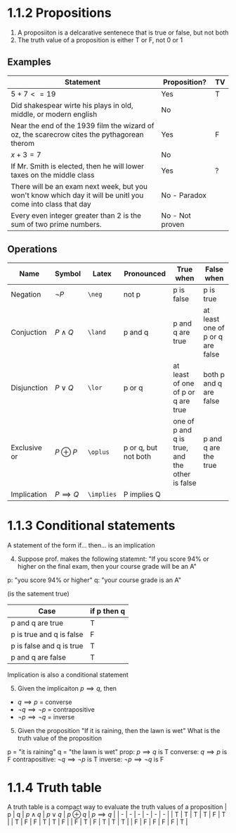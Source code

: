 # 1.1.2 Propositions

1. A proposiiton is a delcarative sentenece that is true or false, but not both 
2. The truth value of a proposition is either T or F, not 0 or 1

## Examples

| Statement  | Proposition? | TV |
| --- | --- | --- |
| $5 + 7 <= 19$ | Yes | T |
| Did shakespear wirte his plays in old, middle, or modern english | No |   |
| Near the end of the 1939 film the wizard of oz, the scarecrow cites the pythagorean therom | Yes | F |
| $x + 3 = 7$ | No | |
| If Mr. Smith is elected, then he will lower taxes on the middle class | Yes | ? |
| There will be an exam next week, but you won't know which day it will be unitl you come into class that day | No - Paradox | |
| Every even integer greater than 2 is the sum of two prime numbers. | No - Not proven | | 


## Operations 

| Name | Symbol | Latex | Pronounced | True when | False when | 
| --- | --- | --- | --- | --- | --- |
| Negation | $\neg P$ | `\neg` | not p | p is false | p is true |
| Conjuction | $P \land Q$ | `\land` | p and q | p and q are true | at least one of p or q are false | 
| Disjunction | $P \lor Q$ | `\lor` | p or q | at least of one of p or q are true | both p and q are false |
| Exclusive or | $P \oplus P$ | `\oplus` | p or q, but not both | one of p and q is true, and the other is false | p and q are the true | 
| Implication | $P \implies Q$ | `\implies` | P implies Q | | |


# 1.1.3 Conditional statements 

A statement of the form if... then... is an implication 

4. Suppose prof. makes the following statemnt:
"If you score 94% or higher on the final exam, then your course grade will be an A"

p: "you score 94% or higher" 
q: "your course grade is an A"

(is the satement true) 

| Case | if p then q |
| --- | --- |
| p and q are true | T |
| p is true and q is false | F |
| p is false and q is true | T | 
| p and q are false | T |


Implication is also a conditional statement 

5. Given the implicaiton $p \implies q$, then
 - $q \implies p$ = converse
 - $\neg q\implies \neg p$ = contrapositive
 - $\neg p\implies \neg q$ = inverse

5. Given the proposition "If it is raining, then the lawn is wet"
What is the truth value of the proposition

p = "it is raining"
q = "the lawn is wet"
prop: $p\implies q$ is T
converse: $q\implies p$ is F
contrapositive: $\neg q\implies\neg p$ is T
inverse: $\neg p\implies\neg q$ is F

# 1.1.4 Truth table

A truth table is a compact way to evaluate the truth values of a proposition
| p | q | $p\land q$ | $p\lor q$ | $p\oplus q$ | $p\implies q$ |
| - | - | - | - | - | - |
| T | T | T | T | F | T |
| T | F | F | T | T | F |
| F | T | F | T | T | T |
| F | F | F | F | F | T |

